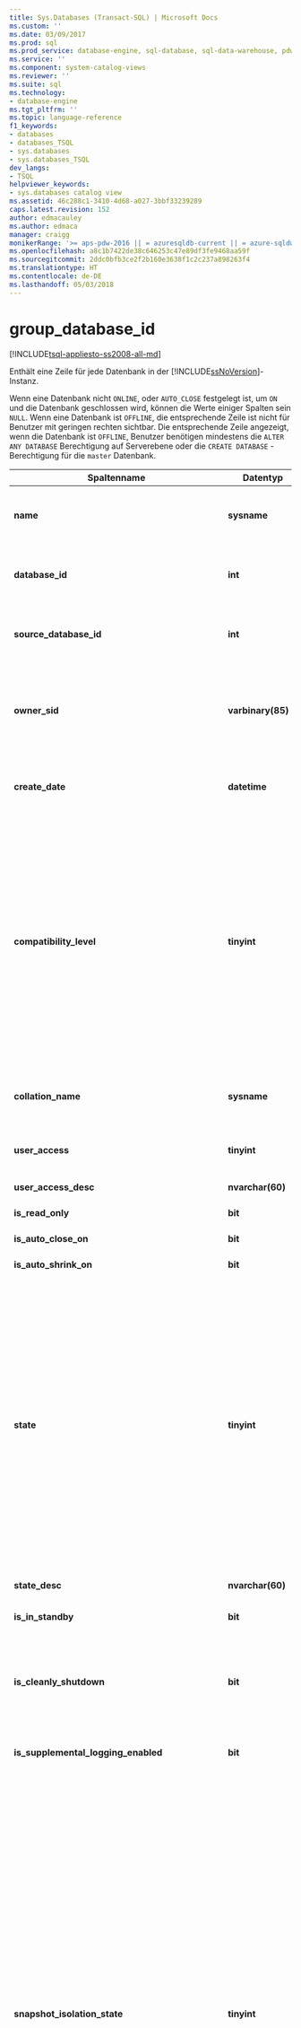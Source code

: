 ```yaml
---
title: Sys.Databases (Transact-SQL) | Microsoft Docs
ms.custom: ''
ms.date: 03/09/2017
ms.prod: sql
ms.prod_service: database-engine, sql-database, sql-data-warehouse, pdw
ms.service: ''
ms.component: system-catalog-views
ms.reviewer: ''
ms.suite: sql
ms.technology:
- database-engine
ms.tgt_pltfrm: ''
ms.topic: language-reference
f1_keywords:
- databases
- databases_TSQL
- sys.databases
- sys.databases_TSQL
dev_langs:
- TSQL
helpviewer_keywords:
- sys.databases catalog view
ms.assetid: 46c288c1-3410-4d68-a027-3bbf33239289
caps.latest.revision: 152
author: edmacauley
ms.author: edmaca
manager: craigg
monikerRange: '>= aps-pdw-2016 || = azuresqldb-current || = azure-sqldw-latest || >= sql-server-2016 || = sqlallproducts-allversions'
ms.openlocfilehash: a8c1b7422de38c646253c47e89df3fe9468aa59f
ms.sourcegitcommit: 2ddc0bfb3ce2f2b160e3638f1c2c237a898263f4
ms.translationtype: HT
ms.contentlocale: de-DE
ms.lasthandoff: 05/03/2018
---
```

# <a name="sysdatabases-transact-sql"></a>group_database_id
[!INCLUDE[tsql-appliesto-ss2008-all-md](../../includes/tsql-appliesto-ss2008-all-md.md)]

  Enthält eine Zeile für jede Datenbank in der [!INCLUDE[ssNoVersion](../../includes/ssnoversion-md.md)]-Instanz.  
  
 Wenn eine Datenbank nicht `ONLINE`, oder `AUTO_CLOSE` festgelegt ist, um `ON` und die Datenbank geschlossen wird, können die Werte einiger Spalten sein `NULL`. Wenn eine Datenbank ist `OFFLINE`, die entsprechende Zeile ist nicht für Benutzer mit geringen rechten sichtbar. Die entsprechende Zeile angezeigt, wenn die Datenbank ist `OFFLINE`, Benutzer benötigen mindestens die `ALTER ANY DATABASE` Berechtigung auf Serverebene oder die `CREATE DATABASE` -Berechtigung für die `master` Datenbank.  
  

  
|Spaltenname|Datentyp|Description|  
|-----------------|---------------|-----------------|  
|**name**|**sysname**|Name der Datenbank, eindeutig innerhalb einer Instanz von [!INCLUDE[ssNoVersion](../../includes/ssnoversion-md.md)] oder innerhalb eines [!INCLUDE[ssSDSfull](../../includes/sssdsfull-md.md)]servers.|  
|**database_id**|**int**|ID der Datenbank, eindeutig innerhalb einer Instanz von [!INCLUDE[ssNoVersion](../../includes/ssnoversion-md.md)] oder innerhalb eines [!INCLUDE[ssSDSfull](../../includes/sssdsfull-md.md)]servers.|  
|**source_database_id**|**int**|Ungleich NULL = ID der Quelldatenbank dieser Datenbankmomentaufnahme.<br /> NULL = Keine Datenbankmomentaufnahme.|  
|**owner_sid**|**varbinary(85)**|SID (Sicherheits-ID) des externen Besitzers der Datenbank gemäß Registrierung beim Server. Informationen zu eine Datenbank besitzen können, finden Sie unter der **ALTER AUTHORIZATION für Datenbanken** Abschnitt [ALTER AUTHORIZATION](../../t-sql/statements/alter-authorization-transact-sql.md).|  
|**create_date**|**datetime**|Datum der Erstellung oder Umbenennung der Datenbank. Für **Tempdb**, dieser Wert ändert sich jedes Mal, wenn der Server neu gestartet.|  
|**compatibility_level**|**tinyint**|Ganze Zahl, die der [!INCLUDE[ssNoVersion](../../includes/ssnoversion-md.md)]-Version entspricht, deren Verhalten kompatibel ist:<br /> **Wert** : **gilt für**<br /> 70: [!INCLUDE[ssKatmai](../../includes/sskatmai-md.md)] über [!INCLUDE[ssKilimanjaro](../../includes/sskilimanjaro-md.md)]<br /> 80: [!INCLUDE[ssKatmai](../../includes/sskatmai-md.md)] über [!INCLUDE[ssKilimanjaro](../../includes/sskilimanjaro-md.md)]<br /> 90: [!INCLUDE[ssKatmai](../../includes/sskatmai-md.md)] über [!INCLUDE[ssSQL11](../../includes/sssql11-md.md)]<br /> 100: [!INCLUDE[ssKatmai](../../includes/sskatmai-md.md)] über [!INCLUDE[ssCurrent](../../includes/sscurrent-md.md)] und [!INCLUDE[ssSDSfull](../../includes/sssdsfull-md.md)]<br /> 110: [!INCLUDE[ssSQL11](../../includes/sssql11-md.md)] über [!INCLUDE[ssCurrent](../../includes/sscurrent-md.md)] und [!INCLUDE[ssSDSfull](../../includes/sssdsfull-md.md)]<br /> 120: [!INCLUDE[ssSQL14](../../includes/sssql14-md.md)] über [!INCLUDE[ssCurrent](../../includes/sscurrent-md.md)] und [!INCLUDE[ssSDSfull](../../includes/sssdsfull-md.md)]<br /> 130: [!INCLUDE[ssSQL15](../../includes/sssql15-md.md)] über [!INCLUDE[ssCurrent](../../includes/sscurrent-md.md)] |  
|**collation_name**|**sysname**|Sortierung der Datenbank. Dient als Standardsortierung der Datenbank.<br /> NULL = Datenbank ist nicht online, oder AUTO_CLOSE auf ON festgelegt ist, und die Datenbank geschlossen.|  
|**user_access**|**tinyint**|Einstellung für den Benutzerzugriff:<br /> 0 = MULTI_USER angegeben<br /> 1 = SINGLE_USER angegeben<br /> 2 = RESTRICTED_USER angegeben|  
|**user_access_desc**|**nvarchar(60)**|Beschreibung der Einstellung für den Benutzerzugriff.|  
|**is_read_only**|**bit**|1 = Datenbank ist READ_ONLY<br /> 0 = Datenbank ist READ_WRITE|  
|**is_auto_close_on**|**bit**|1 = AUTO_CLOSE ist ON<br /> 0 = AUTO_CLOSE ist OFF|  
|**is_auto_shrink_on**|**bit**|1 = AUTO_SHRINK ist ON<br /> 0 = AUTO_SHRINK ist OFF|  
|**state**|**tinyint**|**Wert &#124; gilt für**<br /> 0 = ONLINE <br /> 1 = RESTORING <br /> 2 = wird wiederhergestellt: [!INCLUDE[ssKatmai](../../includes/sskatmai-md.md)] über [!INCLUDE[ssCurrent](../../includes/sscurrent-md.md)]<br /> 3 = RECOVERY_PENDING: [!INCLUDE[ssKatmai](../../includes/sskatmai-md.md)] über [!INCLUDE[ssCurrent](../../includes/sscurrent-md.md)]<br /> 4 = SUSPECT <br /> 5 = EMERGENCY: [!INCLUDE[ssKatmai](../../includes/sskatmai-md.md)] über [!INCLUDE[ssCurrent](../../includes/sscurrent-md.md)]<br /> 6 = OFFLINE: [!INCLUDE[ssKatmai](../../includes/sskatmai-md.md)] über [!INCLUDE[ssCurrent](../../includes/sscurrent-md.md)]<br /> 7 = KOPIEREN: [!INCLUDE[ssSDSfull](../../includes/sssdsfull-md.md)] [!INCLUDE[ssGeoDR](../../includes/ssgeodr-md.md)] <br /> 10 = OFFLINE_SECONDARY: [!INCLUDE[ssSDSfull](../../includes/sssdsfull-md.md)] [!INCLUDE[ssGeoDR](../../includes/ssgeodr-md.md)] <br /><br /> **Hinweis:** für Always On-Datenbanken Abfragen der `database_state` oder `database_state_desc` Spalten [Sys. dm_hadr_database_replica_states](../../relational-databases/system-dynamic-management-views/sys-dm-hadr-database-replica-states-transact-sql.md).|  
|**state_desc**|**nvarchar(60)**|Beschreibung des Datenbankstatus. Finden Sie unter Zustand.|  
|**is_in_standby**|**bit**|Datenbank ist für die Wiederherstellungsprotokollierung schreibgeschützt.|  
|**is_cleanly_shutdown**|**bit**|1 = Datenbank wurde ordnungsgemäß heruntergefahren, keine Wiederherstellung beim Starten erforderlich<br /> 0 = Datenbank wurde nicht ordnungsgemäß heruntergefahren, Wiederherstellung beim Starten erforderlich|  
|**is_supplemental_logging_enabled**|**bit**|1 = SUPPLEMENTAL_LOGGING ist ON<br /> 0 = SUPPLEMENTAL_LOGGING ist OFF|  
|**snapshot_isolation_state**|**tinyint**|Status zulässiger Momentaufnahme-Isolationstransaktionen gemäß Einstellung der ALLOW_SNAPSHOT_ISOLATION-Option:<br /> 0 = Momentaufnahmeisolationsstatus ist OFF (Standardeinstellung). Momentaufnahmeisolation ist unzulässig.<br /> 1 = Momentaufnahmeisolationsstatus ist ON. Momentaufnahmeisolation ist zulässig.<br /> 2 = Momentaufnahmeisolationsstatus ist im Übergang zum Status OFF. Die Änderungen aller Transaktionen sind versionsspezifisch. Neue Transaktionen können nicht mit der Momentaufnahmeisolation gestartet werden. Die Datenbank bleibt im Übergang zum Status OFF, bis alle Transaktionen, die beim Ausführen von ALTER DATABASE aktiv waren, abgeschlossen werden können.<br /> 3 = Momentaufnahmeisolationsstatus ist im Übergang zum Status ON. Die Änderungen neuer Transaktionen sind versionsspezifisch. Transaktionen können die Momentaufnahmeisolation erst verwenden, wenn der Status der Momentaufnahmeisolation zu 1 (ON) wechselt. Die Datenbank bleibt im Übergang zum Status ON, bis alle Updatetransaktionen, die beim Ausführen von ALTER DATABASE aktiv waren, abgeschlossen werden können.|  
|**snapshot_isolation_state_desc**|**nvarchar(60)**|Beschreibung des Status zulässiger Momentaufnahme-Isolationstransaktionen gemäß Einstellung der ALLOW_SNAPSHOT_ISOLATION-Option.|  
|**is_read_committed_snapshot_on**|**bit**|1 = Die READ_COMMITTED_SNAPSHOT-Option ist ON. Lesevorgänge unter der Isolationsstufe 'read-committed' basieren auf Momentaufnahmescans und aktivieren keine Sperren.<br /> 0 = Die READ_COMMITTED_SNAPSHOT-Option ist OFF (Standardeinstellung). Lesevorgänge unter der Isolationsstufe 'read-committed' verwenden gemeinsame Sperren.|  
|**recovery_model**|**tinyint**|Ausgewähltes Wiederherstellungsmodell:<br /> 1 = FULL<br /> 2 = BULK_LOGGED<br /> 3 = SIMPLE|  
|**recovery_model_desc**|**nvarchar(60)**|Beschreibung des ausgewählten Wiederherstellungsmodells.|  
|**page_verify_option**|**tinyint**|Einstellung der PAGE_VERIFY-Option:<br /> 0 = NONE<br /> 1 = TORN_PAGE_DETECTION<br /> 2 = CHECKSUM|  
|**page_verify_option_desc**|**nvarchar(60)**|Beschreibung der Einstellung der PAGE_VERIFY-Option.|  
|**is_auto_create_stats_on**|**bit**|1 = AUTO_CREATE_STATISTICS ist ON<br /> 0 = AUTO_CREATE_STATISTICS ist OFF|  
|**is_auto_create_stats_incremental_on**|**bit**|Gibt die Standardeinstellung für die Option zur inkrementellen Auto Stats-Erstellung an.<br /> 0 = Die Auto Stats-Erstellung ist nicht inkrementell<br /> 1 = Die Auto Stats-Erstellung ist inkrementell, falls möglich<br /> **Gilt für**: [!INCLUDE[ssSQL14](../../includes/sssql14-md.md)] bis [!INCLUDE[ssCurrent](../../includes/sscurrent-md.md)].|  
|**is_auto_update_stats_on**|**bit**|1 = AUTO_UPDATE_STATISTICS ist ON<br /> 0 = AUTO_UPDATE_STATISTICS ist OFF|  
|**is_auto_update_stats_async_on**|**bit**|1 = AUTO_UPDATE_STATISTICS_ASYNC ist ON<br /> 0 = AUTO_UPDATE_STATISTICS_ASYNC ist OFF|  
|**is_ansi_null_default_on**|**bit**|1 = ANSI_NULL_DEFAULT ist ON<br /> 0 = ANSI_NULL_DEFAULT ist OFF|  
|**is_ansi_null_on**|**bit**|1 = ANSI_NULLS ist ON<br /> 0 = ANSI_NULLS ist OFF|  
|**is_ansi_padding_on**|**bit**|1 = ANSI_PADDING ist ON<br /> 0 = ANSI_PADDING ist OFF|  
|**is_ansi_warnings_on**|**bit**|1 = ANSI_WARNINGS ist ON<br /> 0 = ANSI_WARNINGS ist OFF|  
|**is_arithabort_on**|**bit**|1 = ARITHABORT ist ON<br /> 0 = ARITHABORT ist OFF|  
|**is_concat_null_yields_null_on**|**bit**|1 = CONCAT_NULL_YIELDS_NULL ist ON<br /> 0 = CONCAT_NULL_YIELDS_NULL ist OFF|  
|**is_numeric_roundabort_on**|**bit**|1 = NUMERIC_ROUNDABORT ist ON<br /> 0 = NUMERIC_ROUNDABORT ist OFF|  
|**is_quoted_identifier_on**|**bit**|1 = QUOTED_IDENTIFIER ist ON<br /> 0 = QUOTED_IDENTIFIER ist OFF|  
|**is_recursive_triggers_on**|**bit**|1 = RECURSIVE_TRIGGERS ist ON<br /> 0 = RECURSIVE_TRIGGERS ist OFF|  
|**is_cursor_close_on_commit_on**|**bit**|1 = CURSOR_CLOSE_ON_COMMIT ist ON<br /> 0 = CURSOR_CLOSE_ON_COMMIT ist OFF|  
|**is_local_cursor_default**|**bit**|1 = CURSOR_DEFAULT ist lokal<br /> 0 = CURSOR_DEFAULT ist global|  
|**is_fulltext_enabled**|**bit**|1 = Volltext ist für die Datenbank aktiviert<br /> 0 = Volltext ist für die Datenbank deaktiviert|  
|**is_trustworthy_on**|**bit**|1 = Datenbank wurde als vertrauenswürdig gekennzeichnet<br /> 0 = Datenbank wurde nicht als vertrauenswürdig gekennzeichnet|  
|**is_db_chaining_on**|**bit**|1 = Datenbankübergreifende Besitzverkettung ist ON<br /> 0 = Datenbankübergreifende Besitzverkettung ist OFF|  
|**is_parameterization_forced**|**bit**|1 = Parametrisierung ist FORCED<br /> 0 = Parametrisierung ist SIMPLE|  
|**is_master_key_encrypted_by_server**|**bit**|1 = Datenbank verfügt über verschlüsselten Hauptschlüssel<br /> 0 = Datenbank verfügt nicht über verschlüsselten Hauptschlüssel|  
|**is_query_store_on**|**bit**|1 = die Abfrage Speicher ist für diese Datenbank aktivieren. Überprüfen Sie [database_query_store_options](../../relational-databases/system-catalog-views/sys-database-query-store-options-transact-sql.md) Anzeigen des Status der Abfrage speichern.<br /> 0 = das Query Store ist nicht aktiviert.<br /> **Gilt für**: [!INCLUDE[ssNoVersion](../../includes/ssnoversion-md.md)] ([!INCLUDE[ssSQL15](../../includes/sssql15-md.md)] bis [aktuelle Version](http://go.microsoft.com/fwlink/p/?LinkId=299658)).|  
|**is_published**|**bit**|1 = Datenbank ist eine Veröffentlichungsdatenbank in einer Transaktions- oder Momentaufnahme-Replikationstopologie<br /> 0 = Keine Veröffentlichungsdatenbank|  
|**is_subscribed**|**bit**|Diese Spalte wird nicht verwendet. Gibt immer 0 zurück, unabhängig vom Abonnentenstatus der Datenbank.|  
|**is_merge_published**|**bit**|1 = Datenbank ist eine Veröffentlichungsdatenbank in einer Mergereplikationstopologie<br /> 0 = Keine Veröffentlichungsdatenbank in einer Mergereplikationstopologie|  
|**is_distributor**|**bit**|1 = Datenbank ist die Verteilungsdatenbank für eine Replikationstopologie<br /> 0 = Ist nicht die Verteilungsdatenbank für eine Replikationstopologie|  
|**is_sync_with_backup**|**bit**|1 = Datenbank ist für die Replikationssynchronisierung mit Sicherung gekennzeichnet<br /> 0 = Ist nicht für die Replikationssynchronisierung mit Sicherung gekennzeichnet|  
|**service_broker_guid**|**uniqueidentifier**|Bezeichner von Service Broker für diese Datenbank. Verwendet als die **Broker_instance** für das Ziel in der Routingtabelle.|  
|**is_broker_enabled**|**bit**|1 = Der Broker in dieser Datenbank sendet und empfängt derzeit Nachrichten.<br /> 0 = Alle gesendeten Nachrichten bleiben in der Übertragungswarteschlange, und empfangene Nachrichten werden in dieser Datenbank nicht in Warteschlangen eingereiht.<br /> Bei wiederhergestellten oder angefügten Datenbanken ist der Broker standardmäßig deaktiviert. Die Ausnahme hiervon ist die Datenbankspiegelung, bei der der Broker nach einem Failover aktiviert wird.|  
|**log_reuse_wait**|**tinyint**|Wiederverwendung von Transaktionsprotokollspeicher wird auf eine der folgenden Ereignisse ab dem letzten Prüfpunkt gewartet. (Detailliertere Erklärungen dieser Werte finden Sie unter [das Transaktionsprotokoll](../../relational-databases/logs/the-transaction-log-sql-server.md).)<br /> 0 = Nichts<br />   1 = Prüfpunkt (Wenn eine Datenbank ein Wiederherstellungsmodell verwendet und eine speicheroptimierte Datendateigruppe aufweist, sollte in der Spalte log_reuse_wait der Prüfpunkt oder xtp_checkpoint angezeigt werden.) **Gilt für** [!INCLUDE[ssKatmai](../../includes/sskatmai-md.md)] über [!INCLUDE[ssCurrent](../../includes/sscurrent-md.md)]<br />  2 = protokollsicherung **betrifft** [!INCLUDE[ssKatmai](../../includes/sskatmai-md.md)] über [!INCLUDE[ssCurrent](../../includes/sscurrent-md.md)]<br />  3 = aktive Sicherung oder Wiederherstellung **betrifft** [!INCLUDE[ssKatmai](../../includes/sskatmai-md.md)] über [!INCLUDE[ssCurrent](../../includes/sscurrent-md.md)]<br />  4 = aktive Transaktion **betrifft** [!INCLUDE[ssKatmai](../../includes/sskatmai-md.md)] über [!INCLUDE[ssCurrent](../../includes/sscurrent-md.md)]<br />  5 = datenbankspiegelung **betrifft** [!INCLUDE[ssKatmai](../../includes/sskatmai-md.md)] über [!INCLUDE[ssCurrent](../../includes/sscurrent-md.md)]<br />  6 = Replikation **betrifft** [!INCLUDE[ssKatmai](../../includes/sskatmai-md.md)] über [!INCLUDE[ssCurrent](../../includes/sscurrent-md.md)]<br />  7 = Erstellung der Datenbankmomentaufnahme **betrifft** [!INCLUDE[ssKatmai](../../includes/sskatmai-md.md)] über [!INCLUDE[ssCurrent](../../includes/sscurrent-md.md)]<br />  8 = Protokollscan **gilt für**<br />  9 = ein AlwaysOn-Verfügbarkeitsgruppen sekundären-Replikat wendet Transaktionsprotokoll-Datensätze dieser Datenbank auf eine zugehörige sekundäre Datenbank. **Gilt für** [!INCLUDE[ssSQL11](../../includes/sssql11-md.md)] über [!INCLUDE[ssCurrent](../../includes/sscurrent-md.md)]. In früheren Versionen von SQL Server, 9 = Sonstiges (vorübergehend).<br />  10 = nur zur internen Verwendung **betrifft** [!INCLUDE[ssSQL11](../../includes/sssql11-md.md)] über [!INCLUDE[ssCurrent](../../includes/sscurrent-md.md)]<br />  11 = nur zur internen Verwendung **betrifft** [!INCLUDE[ssSQL11](../../includes/sssql11-md.md)] über [!INCLUDE[ssCurrent](../../includes/sscurrent-md.md)]<br /> 12 = nur zur internen Verwendung **betrifft** [!INCLUDE[ssSQL11](../../includes/sssql11-md.md)] über [!INCLUDE[ssCurrent](../../includes/sscurrent-md.md)]<br />13 = älteste Seite **betrifft** [!INCLUDE[ssSQL11](../../includes/sssql11-md.md)] über [!INCLUDE[ssCurrent](../../includes/sscurrent-md.md)]<br /> 14 = sonstige **betrifft** [!INCLUDE[ssSQL11](../../includes/sssql11-md.md)] über [!INCLUDE[ssCurrent](../../includes/sscurrent-md.md)]<br />  16 = XTP_CHECKPOINT (Wenn eine Datenbank ein Wiederherstellungsmodell verwendet und eine speicheroptimierte Datendateigruppe aufweist, sollte in der Spalte log_reuse_wait der Prüfpunkt oder xtp_checkpoint angezeigt werden.) **Gilt für** [!INCLUDE[ssSQL14](../../includes/sssql14-md.md)] über [!INCLUDE[ssCurrent](../../includes/sscurrent-md.md)]|  
|**log_reuse_wait_desc**|**nvarchar(60)**|Bei der Beschreibung der Wiederverwendung von Transaktionsprotokollspeicher wird derzeit auf eines der folgenden Ereignisse ab dem letzten Prüfpunkt gewartet.|  
|**is_date_correlation_on**|**bit**|1 = DATE_CORRELATION_OPTIMIZATION ist ON<br /> 0 = DATE_CORRELATION_OPTIMIZATION ist OFF|  
|**is_cdc_enabled**|**bit**|1 = Datenbank ist für Change Data Capture aktiviert. Weitere Informationen finden Sie unter [sp_cdc_enable_db &#40;Transact-SQL&#41;](../../relational-databases/system-stored-procedures/sys-sp-cdc-enable-db-transact-sql.md).|  
|**is_encrypted**|**bit**|Gibt an, ob die Datenbank verschlüsselt ist (gibt den zuletzt mit der ALTER DATABASE SET ENCRYPTION-Klausel festgelegten Status wieder). Folgende Werte sind möglich:<br /> 1 = Verschlüsselt.<br /> 0 = Nicht verschlüsselt<br /> Weitere Informationen zur Datenbankverschlüsselung finden Sie unter [Transparent Data Encryption &#40;TDE&#41;](../../relational-databases/security/encryption/transparent-data-encryption.md).<br /> Wenn die Datenbank gerade entschlüsselt wird, **Is_encrypted** zeigt den Wert 0. Sie können den Status der Verschlüsselungsvorgang verschaffen, indem die [dm_database_encryption_keys](../../relational-databases/system-dynamic-management-views/sys-dm-database-encryption-keys-transact-sql.md) -verwaltungssicht.|  
|**is_honor_broker_priority_on**|**bit**|Gibt an, ob die Datenbank Konversationsprioritäten berücksichtigt (gibt den zuletzt mit der ALTER DATABASE SET HONOR_BROKER_PRIORITY-Klausel festgelegten Status wieder). Folgende Werte sind möglich:<br /> 1 = HONOR_BROKER_PRIORITY ist ON<br /> 0 = HONOR_BROKER_PRIORITY ist OFF|  
|**replica_id**|**uniqueidentifier**|Eindeutiger Bezeichner des lokalen [!INCLUDE[ssHADR](../../includes/sshadr-md.md)]-Verfügbarkeitsreplikats der Verfügbarkeitsgruppe, an der die Datenbank ggf. teilnimmt.<br /> NULL = Datenbank ist kein Teil eines Verfügbarkeitsreplikats einer Verfügbarkeitsgruppe<br /> **Gilt für**: [!INCLUDE[ssSQL11](../../includes/sssql11-md.md)] bis [!INCLUDE[ssCurrent](../../includes/sscurrent-md.md)], [!INCLUDE[ssSDSfull](../../includes/sssdsfull-md.md)]|  
|**group_database_id**|**uniqueidentifier**|Eindeutiger Bezeichner der Datenbank innerhalb einer Always On-verfügbarkeitsgruppe, falls vorhanden, in dem die Datenbank enthalten ist. **group_database_id** ist für diese Datenbank auf dem primären Replikat und jedem sekundären Replikat, auf dem die Datenbank der Verfügbarkeitsgruppe hinzugefügt wurde, identisch.<br /> NULL = Datenbank ist kein Teil eines Verfügbarkeitsreplikats einer beliebigen Verfügbarkeitsgruppe<br /> **Gilt für**: [!INCLUDE[ssSQL11](../../includes/sssql11-md.md)] bis [!INCLUDE[ssCurrent](../../includes/sscurrent-md.md)], [!INCLUDE[ssSDSfull](../../includes/sssdsfull-md.md)]|  
|**resource_pool_id**|**int**|Die ID des Ressourcenpools, der dieser Datenbank zugeordnet ist. Dieser Ressourcenpool steuert den insgesamt für speicheroptimierte Tabellen in dieser Datenbank verfügbaren Arbeitsspeicher.<br /> **Gilt für** : [!INCLUDE[ssSQL14](../../includes/sssql14-md.md)] bis [!INCLUDE[ssCurrent](../../includes/sscurrent-md.md)]|  
|**default_language_lcid**|**smallint**|Gibt die lokale ID (lcid) der Standardsprache einer eigenständigen Datenbank an.<br /> **Hinweis** fungiert als die [Konfigurieren der Serverkonfigurationsoption Standardsprache](../../database-engine/configure-windows/configure-the-default-language-server-configuration-option.md) von **Sp_configure**. Dieser Wert ist **null** für eine nicht enthaltene Datenbank.<br /> **Gilt für**: [!INCLUDE[ssSQL11](../../includes/sssql11-md.md)] bis [!INCLUDE[ssCurrent](../../includes/sscurrent-md.md)], [!INCLUDE[ssSDSfull](../../includes/sssdsfull-md.md)]|  
|**default_language_name**|**nvarchar(128)**|Gibt die Standardsprache einer eigenständigen Datenbank an.<br /> Dieser Wert ist **null** für eine nicht enthaltene Datenbank.<br /> **Gilt für**: [!INCLUDE[ssSQL11](../../includes/sssql11-md.md)] bis [!INCLUDE[ssCurrent](../../includes/sscurrent-md.md)], [!INCLUDE[ssSDSfull](../../includes/sssdsfull-md.md)]|  
|**default_fulltext_language_lcid**|**int**|Gibt die lokale ID (lcid) der Standard-Volltextsprache der eigenständigen Datenbank an.<br /> **Hinweis** dient standardmäßig als [Konfigurieren der Serverkonfigurationsoption von Volltext-Standardsprache](../../database-engine/configure-windows/configure-the-default-full-text-language-server-configuration-option.md) von **Sp_configure**. Dieser Wert ist **null** für eine nicht enthaltene Datenbank.<br /> **Gilt für**: [!INCLUDE[ssSQL11](../../includes/sssql11-md.md)] bis [!INCLUDE[ssCurrent](../../includes/sscurrent-md.md)], [!INCLUDE[ssSDSfull](../../includes/sssdsfull-md.md)]|  
|**default_fulltext_language_name**|**nvarchar(128)**|Gibt die Standard-Volltextsprache der eigenständigen Datenbank an.<br /> Dieser Wert ist **null** für eine nicht enthaltene Datenbank.<br /> **Gilt für**: [!INCLUDE[ssSQL11](../../includes/sssql11-md.md)] bis [!INCLUDE[ssCurrent](../../includes/sscurrent-md.md)], [!INCLUDE[ssSDSfull](../../includes/sssdsfull-md.md)]|  
|**is_nested_triggers_on**|**bit**|Gibt an, ob geschachtelte Trigger in der eigenständigen Datenbank zulässig sind.<br /> 0 = Geschachtelte Trigger sind nicht zulässig<br /> 1 = Geschachtelte Trigger sind zulässig<br /> **Hinweis** fungiert als die [Konfigurieren der Serverkonfigurationsoption für geschachtelte Trigger](../../database-engine/configure-windows/configure-the-nested-triggers-server-configuration-option.md) von **Sp_configure**. Dieser Wert ist **null** für eine nicht enthaltene Datenbank. Finden Sie unter [sys.configurations &#40;Transact-SQL&#41; ](../../relational-databases/system-catalog-views/sys-configurations-transact-sql.md) für Weitere Informationen zu erhalten.<br /> **Gilt für**: [!INCLUDE[ssSQL11](../../includes/sssql11-md.md)] bis [!INCLUDE[ssCurrent](../../includes/sscurrent-md.md)], [!INCLUDE[ssSDSfull](../../includes/sssdsfull-md.md)]|  
|**is_transform_noise_words_on**|**bit**|Gibt an, ob Füllwörter in der eigenständigen Datenbank transformiert werden sollen.<br /> 0 = Füllwörter sollten nicht transformiert werden<br /> 1 = Füllwörter sollten transformiert werden<br /> **Hinweis** fungiert als die [Füllwörtertransformation Serverkonfigurationsoption](../../database-engine/configure-windows/transform-noise-words-server-configuration-option.md) von **Sp_configure**. Dieser Wert ist **null** für eine nicht enthaltene Datenbank. Finden Sie unter [sys.configurations &#40;Transact-SQL&#41; ](../../relational-databases/system-catalog-views/sys-configurations-transact-sql.md) für Weitere Informationen zu erhalten.<br /> **Gilt für** : [!INCLUDE[ssSQL11](../../includes/sssql11-md.md)] bis [!INCLUDE[ssCurrent](../../includes/sscurrent-md.md)]|  
|**two_digit_year_cutoff**|**smallint**|Gibt einen Wert zwischen 1753 und 9999 an, der das Umstellungsjahr für das Interpretieren zweistelliger Jahre als vierstellige Jahre darstellt.<br /> **Hinweis** fungiert als die [konfigurieren two Digit Year cutoff Server Configuration Option](../../database-engine/configure-windows/configure-the-two-digit-year-cutoff-server-configuration-option.md) von **Sp_configure**. Dieser Wert ist **null** für eine nicht enthaltene Datenbank. Finden Sie unter [sys.configurations &#40;Transact-SQL&#41; ](../../relational-databases/system-catalog-views/sys-configurations-transact-sql.md) für Weitere Informationen zu erhalten.<br /> **Gilt für**: [!INCLUDE[ssSQL11](../../includes/sssql11-md.md)] bis [!INCLUDE[ssCurrent](../../includes/sscurrent-md.md)], [!INCLUDE[ssSDSfull](../../includes/sssdsfull-md.md)]|  
|**containment**|**"tinyint" nicht null**|Zeigt den Kapselungsstatus der Datenbank an.<br />  0 = Datenbankkapselung ist deaktiviert. **Gilt für**: [!INCLUDE[ssSQL11](../../includes/sssql11-md.md)] bis [!INCLUDE[ssCurrent](../../includes/sscurrent-md.md)], [!INCLUDE[ssSDSfull](../../includes/sssdsfull-md.md)]<br /> 1 = Datenbank ist in teilkapselung **betrifft**: [!INCLUDE[ssSQL11](../../includes/sssql11-md.md)] über [!INCLUDE[ssCurrent](../../includes/sscurrent-md.md)]|  
|**containment_desc**|**nvarchar(60) nicht null**|Zeigt den Kapselungsstatus der Datenbank an.<br /> NONE = Legacydatenbank (keine Kapselung)<br /> PARTIAL = Teilweise eigenständige Datenbank<br /> **Gilt für**: [!INCLUDE[ssSQL11](../../includes/sssql11-md.md)] bis [!INCLUDE[ssCurrent](../../includes/sscurrent-md.md)], [!INCLUDE[ssSDSfull](../../includes/sssdsfull-md.md)]|  
|**target_recovery_time_in_seconds**|**int**|Die geschätzte Zeit zum Wiederherstellen der Datenbank in Sekunden. NULL-Werte sind zulässig.<br /> **Gilt für**: [!INCLUDE[ssSQL11](../../includes/sssql11-md.md)] bis [!INCLUDE[ssCurrent](../../includes/sscurrent-md.md)], [!INCLUDE[ssSDSfull](../../includes/sssdsfull-md.md)]|  
|**delayed_durability**|**int**|Die Einstellung für verzögerte Dauerhaftigkeit:<br /> 0 = DEAKTIVIERT<br /> 1 = ZULÄSSIG<br /> 2 = ERZWUNGENES<br /> Weitere Informationen finden Sie im Thema [Steuern der Transaktionsdauerhaftigkeit](../../relational-databases/logs/control-transaction-durability.md).<br /> **Gilt für**: [!INCLUDE[ssSQL14](../../includes/sssql14-md.md)] über [!INCLUDE[ssCurrent](../../includes/sscurrent-md.md)], [!INCLUDE[ssSDSfull](../../includes/sssdsfull-md.md)].|  
|**delayed_durability_desc**|**nvarchar(60)**|Die Einstellung für verzögerte Dauerhaftigkeit:<br /> DISABLED<br /> ALLOWED<br /> FORCED<br /> **Gilt für**: [!INCLUDE[ssSQL14](../../includes/sssql14-md.md)] bis [!INCLUDE[ssCurrent](../../includes/sscurrent-md.md)], [!INCLUDE[ssSDSfull](../../includes/sssdsfull-md.md)].<br /> **Gilt für**: [!INCLUDE[ssSQL14](../../includes/sssql14-md.md)] bis [!INCLUDE[ssCurrent](../../includes/sscurrent-md.md)].|  
|**is_memory_optimized_elevate_to_snapshot_on**|**bit**|Auf speicheroptimierte Tabellen wird mit der SNAPSHOT-Isolation zugegriffen, wenn die Sitzungseinstellung TRANSACTION ISOLATION LEVEL auf eine niedrigere Isolationsstufe festgelegt ist (READ COMMITTED oder READ UNCOMMITTED).<br /> 1 = Isolationsstufe ist mindestens SNAPSHOT.<br /> 0 = Isolationsstufe ist nicht erhöht.|  
|**is_federation_member**|**bit**|Gibt an, ob die Datenbank Mitglied eines Verbunds ist.<br /> **Gilt für:** [!INCLUDE[ssSDSfull](../../includes/sssdsfull-md.md)]|  
|**is_remote_data_archive_enabled**|**bit**|Gibt an, ob die Datenbank gestreckt wird.<br /> 0 = die Datenbank ist nicht für die Stretch-aktivierten.<br /> 1 = die Datenbank ist Stretch-aktivierten.<br /> **Gilt für** : [!INCLUDE[ssSQL15](../../includes/sssql15-md.md)] bis [!INCLUDE[ssCurrent](../../includes/sscurrent-md.md)]<br /> Weitere Informationen finden Sie unter [Stretch-Datenbank](../../sql-server/stretch-database/stretch-database.md).|  
|**is_mixed_page_allocation_on**|**bit**|Gibt an, ob die erste Seiten aus gemischten Blöcken zuordnen können, Tabellen und Indizes in der Datenbank.<br /> 0 = der Tabellen und Indizes in der Datenbank weisen immer erste Seiten aus gleichartigen Blöcken.<br /> 1 = der Tabellen und Indizes in der Datenbank die erste Seiten aus gemischten Blöcken zuordnen können.<br /> **Gilt für** : [!INCLUDE[ssSQL15](../../includes/sssql15-md.md)] bis [!INCLUDE[ssCurrent](../../includes/sscurrent-md.md)]<br /> Weitere Informationen finden Sie unter der Option SET MIXED_PAGE_ALLOCATION von [ALTER DATABASE SET-Optionen &#40;Transact-SQL&#41;](../../t-sql/statements/alter-database-transact-sql-set-options.md).|  
|**is_temporal_retention_enabled**|**bit**|Gibt an, ob der Task ' Verlaufscleanup ' der temporären Aufbewahrung-Richtlinie aktiviert ist.<br /> **Gilt für**: Azure SQL-Datenbank|
|**catalog_collation_type**|**int**|Die Katalog-sortierungseinstellung:<br />0 = DATABASE_DEFAULT<br />2 = SQL_Latin_1_General_CP1_CI_AS<br /> **Gilt für**: Azure SQL-Datenbank|
|**catalog_collation_type_desc**|**nvarchar(60)**|Die Katalog-sortierungseinstellung:<br />DATABASE_DEFAULT<br />SQL_Latin_1_General_CP1_CI_AS<br /> **Gilt für**: Azure SQL-Datenbank|
  
## <a name="permissions"></a>Berechtigungen  
 Wenn der Aufrufer `sys.databases` ist nicht der Besitzer der Datenbank und die Datenbank ist nicht `master` oder `tempdb`, werden die erforderlichen Mindestberechtigungen zum Anzeigen der entsprechenden Zeile `ALTER ANY DATABASE` oder `VIEW ANY DATABASE` Berechtigung auf Serverebene oder `CREATE DATABASE` -Berechtigung für die `master` Datenbank. Die Datenbank mit der der Aufrufer verbunden ist immer in angezeigt werden kann `sys.databases`.  
  
> [!IMPORTANT]  
>  Wird standardmäßig die public-Rolle verfügt über die `VIEW ANY DATABASE` Berechtigung, alle Anmeldungen, die Datenbankinformationen finden Sie unter. Eine Anmeldung über die Möglichkeit zur Erkennung von einer Datenbank blockiert `REVOKE` der `VIEW ANY DATABASE` Berechtigung aus `public`, oder `DENY` die "VIEW ANY DATABASE-Berechtigung für einzelne Anmeldenamen.  
  
## <a name="includesssdsincludessssds-mdmd-remarks"></a>Hinweise zu [!INCLUDE[ssSDS](../../includes/sssds-md.md)]  
 In [!INCLUDE[ssSDS](../../includes/sssds-md.md)], in dieser Ansicht finden Sie in der `master` Datenbank und in Benutzerdatenbanken. In der `master` Datenbank, in dieser Ansicht gibt die Informationen zu den `master` Datenbank und aller Benutzerdatenbanken auf dem Server. In einer Benutzerdatenbank gibt diese Sicht Informationen nur in der aktuellen Datenbank und der master-Datenbank zurück.  
  
 Verwenden Sie die `sys.databases`-Sicht in der `master`-Datenbank des [!INCLUDE[ssSDS](../../includes/sssds-md.md)]servers, auf dem die neue Datenbank erstellt wird. Nachdem die Datenbankkopie gestartet wurde, können Sie durch Abfragen der `sys.databases` und `sys.dm_database_copies` Sichten von der `master` Datenbank des Zielservers, um weitere Informationen zum Kopierstatus abzurufen.  
  
## <a name="examples"></a>Beispiele  
  
### <a name="a-query-the-sysdatabases-view"></a>A. Abfragen der sys.databases-Sicht  
 Das folgende Beispiel gibt nur einige der in verfügbaren Spalten der `sys.databases` anzeigen.  
  
```  
SELECT name, user_access_desc, is_read_only, state_desc, recovery_model_desc  
FROM sys.databases;  
```  
  
### <a name="b-check-the-copying-status-in-includesssdsincludessssds-mdmd"></a>B. Überprüfen des Kopierstatus in [!INCLUDE[ssSDS](../../includes/sssds-md.md)]  
 Die folgende Beispielabfrage die `sys.databases` und `sys.dm_database_copies` Vorgang zum Kopieren von Ansichten, um Informationen zu einer Datenbank zurückzugeben.  
  
**Gilt für**: [!INCLUDE[ssSDSfull](../../includes/sssdsfull-md.md)]|  
  
```  
-- Execute from the master database.  
SELECT a.name, a.state_desc, b.start_date, b.modify_date, b.percentage_complete  
FROM sys.databases AS a  
INNER JOIN sys.dm_database_copies AS b ON a.database_id = b.database_id  
WHERE a.state = 7;  
```  
### <a name="c-check-the-temporal-retention-policy-status-in-includesssdsincludessssds-mdmd"></a>C. Checken Sie den Richtlinienstatus temporale Aufbewahrung [!INCLUDE[ssSDS](../../includes/sssds-md.md)]  
 Die folgende Beispielabfrage die `sys.databases` zum Zurückgeben von Informationen, ob temporale Beibehaltungsdauer für den Task ' Verlaufscleanup ' aktiviert ist. Denken Sie daran, dass nach dem Wiederherstellungsvorgang temporale Aufbewahrung standardmäßig deaktiviert ist. Verwendung `ALTER DATABASE` explizit aktivieren.
  
**Gilt für:** [!INCLUDE[ssSDSfull](../../includes/sssdsfull-md.md)]  
  
```  
-- Execute from the master database.  
SELECT a.name, a.is_temporal_history_retention_enabled 
FROM sys.databases AS a;
```  
  
## <a name="see-also"></a>Siehe auch  
 [ALTER DATABASE &#40;Transact-SQL&#41;](../../t-sql/statements/alter-database-transact-sql.md)   
 [sys.database_mirroring_witnesses &#40;Transact-SQL&#41;](../../relational-databases/system-catalog-views/database-mirroring-witness-catalog-views-sys-database-mirroring-witnesses.md)   
 [Sys. database_recovery_status &#40;Transact-SQL&#41;](../../relational-databases/system-catalog-views/sys-database-recovery-status-transact-sql.md)   
 [Datenbanken und Dateikatalogsichten &#40;Transact-SQL&#41;](../../relational-databases/system-catalog-views/databases-and-files-catalog-views-transact-sql.md)   
 [sys.dm_database_copies &#40;Azure SQL-Datenbank&#41;](../../relational-databases/system-dynamic-management-views/sys-dm-database-copies-azure-sql-database.md)  
  
  
